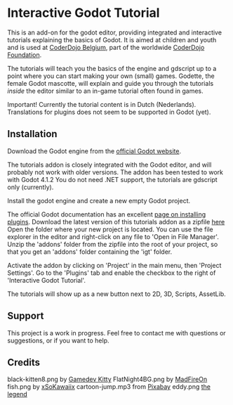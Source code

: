 # Interactive Godot Tutorial

This is an add-on for the godot editor, providing integrated and interactive tutorials explaining the basics of Godot.
It is aimed at children and youth and is used at [CoderDojo Belgium](https://coderdojobelgium.be/nl/), part of the worldwide [CoderDojo Foundation](https://coderdojo.com/en).

The tutorials will teach you the basics of the engine and gdscript up to a point where you can start making your own (small) games.
Godette, the female Godot mascotte, will explain and guide you through the tutorials _inside_ the editor similar to an in-game tutorial often found in games.

Important! Currently the tutorial content is in Dutch (Nederlands). Translations for plugins does not seem to be supported in Godot (yet).

## Installation
Download the Godot engine from the [official Godot website](https://godotengine.org/).

The tutorials addon is closely integrated with the Godot editor, and will probably not work with older versions.
The addon has been tested to work with Godot 4.1.2
You do not need .NET support, the tutorials are gdscript only (currently).

Install the godot engine and create a new empty Godot project.

The official Godot documentation has an excellent [page on installing plugins](https://docs.godotengine.org/en/stable/tutorials/plugins/editor/installing_plugins.html).
Download the latest version of this tutorials addon as a zipfile [here](https://github.com/bgie/igt/archive/refs/heads/main.zip)
Open the folder where your new project is located. You can use the file explorer in the editor and right-click on any file to 'Open in File Manager'.
Unzip the 'addons' folder from the zipfile into the root of your project, so that you get an 'addons' folder containing the 'igt' folder.

Activate the addon by clicking on 'Project' in the main menu, then 'Project Settings'. Go to the 'Plugins' tab and enable the checkbox to the right of 'Interactive Godot Tutorial'.

The tutorials will show up as a new button next to 2D, 3D, Scripts, AssetLib.

## Support
This project is a work in progress. 
Feel free to contact me with questions or suggestions, or if you want to help.

## Credits
black-kitten8.png by [Gamedev Kitty](https://gamedev-kitty.itch.io/8-cute-sleeping-kittens-sprites)
FlatNight4BG.png by [MadFireOn](https://swapnilrane24.itch.io/night-background-2)
fish.png by [xSoKawaiix](https://www.deviantart.com/xsokawaiix/art/Kawaii-Goldfish-159466678)
cartoon-jump.mp3 from [Pixabay](https://pixabay.com/sound-effects/?utm_source=link-attribution&utm_medium=referral&utm_campaign=music&utm_content=6462")
eddy.png [the legend](https://www.youtube.com/watch?v=Gvjf5xysJA0)

